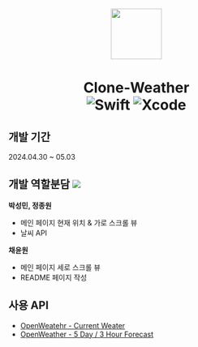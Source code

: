</br>
<p align="center">
<img src="https://github.com/APP-iOS5th/WeatherFUN/assets/48541984/a19cad7f-27cb-4f07-b9a2-157360b54ca1" height="100" align="center"/>
</p>
<h1 align="center">
  Clone-Weather </br>
  <img alt="Swift" src="https://img.shields.io/badge/Swift-5.10-important.svg">
  <img alt="Xcode" src="https://img.shields.io/badge/Xcode-15.3-informational.svg">
</h1>

## 개발 기간
2024.04.30 ~ 05.03

## 개발 역할분담 <img src="https://img.shields.io/badge/Discord-5865F2?style=plastic&logo=Discord&logoColor=white">

**박성민, 정종원**  
* 메인 페이지 현재 위치 & 가로 스크롤 뷰
* 날씨 API

**채윤원**  
* 메인 페이지 세로 스크롤 뷰
* README 페이지 작성

## 사용 API
* [OpenWeatehr - Current Weater](https://openweathermap.org/current)
* [OpenWeather - 5 Day / 3 Hour Forecast](https://openweathermap.org/forecast5)
